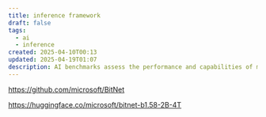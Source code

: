 ```yaml
---
title: inference framework
draft: false
tags:
  - ai
  - inference
created: 2025-04-10T00:13
updated: 2025-04-19T01:07
description: AI benchmarks assess the performance and capabilities of models in standardized tasks.
---
```

https://github.com/microsoft/BitNet

https://huggingface.co/microsoft/bitnet-b1.58-2B-4T
